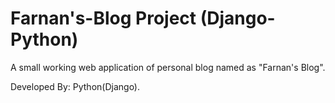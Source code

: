 # Farnan's-Blog Project (Django-Python)

 
 
 A small working web application of personal blog named as "Farnan's Blog".
 
 Developed By: Python(Django).

